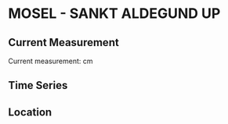 # MOSEL - SANKT ALDEGUND UP

## Current Measurement

Current measurement: <Value topic="rivers/pegel-online/MOSEL/SANKT_ALDEGUND_UP/measurementValue"/> cm

## Time Series

<TimeSeries topic="rivers/pegel-online/MOSEL/SANKT_ALDEGUND_UP/measurementValue" period="week" />

## Location

<WorldMap>
  <Marker lat="50.08931631805932" lon="7.13399369641409" labelTopic="rivers/pegel-online/MOSEL/SANKT_ALDEGUND_UP" />
</WorldMap>
